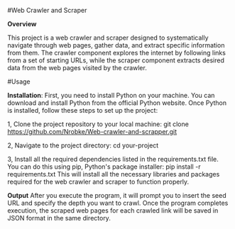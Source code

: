 #Web Crawler and Scraper

**Overview**

This project is a web crawler and scraper designed to systematically navigate through web pages, gather data, 
and extract specific information from them. The crawler component explores the internet by following links from a set of starting URLs, 
while the scraper component extracts desired data from the web pages visited by the crawler.

#Usage

**Installation**: 
First, you need to install Python on your machine. You can download and install Python from the official Python website.
Once Python is installed, follow these steps to set up the project:

1, Clone the project repository to your local machine:
git clone  https://github.com/Nrobke/Web-crawler-and-scrapper.git

2, Navigate to the project directory:
cd your-project

3, Install all the required dependencies listed in the requirements.txt file. You can do this using pip, Python's package installer:
pip install -r requirements.txt
This will install all the necessary libraries and packages required for the web crawler and scraper to function properly.

**Output**
After you execute the program, it will prompt you to insert the seed URL and specify the depth you want to crawl. 
Once the program completes execution, the scraped web pages for each crawled link will be saved in JSON format in the same directory.
